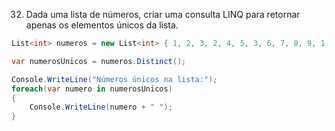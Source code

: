 32. Dada uma lista de números, criar uma consulta LINQ para retornar apenas os elementos únicos da lista.

```C#
List<int> numeros = new List<int> { 1, 2, 3, 2, 4, 5, 3, 6, 7, 8, 9, 1 };

var numerosUnicos = numeros.Distinct();

Console.WriteLine("Números únicos na lista:");
foreach(var numero in numerosUnicos)
{
    Console.WriteLine(numero + " ");
}
```